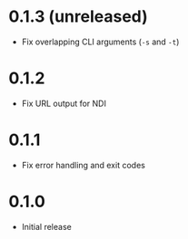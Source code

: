 # 0.1.3 (unreleased)

- Fix overlapping CLI arguments (`-s` and `-t`)

# 0.1.2

- Fix URL output for NDI

# 0.1.1

- Fix error handling and exit codes

# 0.1.0

- Initial release
